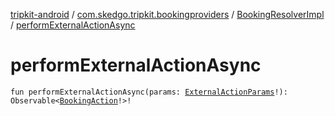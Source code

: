 [tripkit-android](../../index.md) / [com.skedgo.tripkit.bookingproviders](../index.md) / [BookingResolverImpl](index.md) / [performExternalActionAsync](./perform-external-action-async.md)

# performExternalActionAsync

`fun performExternalActionAsync(params: `[`ExternalActionParams`](../../com.skedgo.tripkit/-external-action-params/index.md)`!): Observable<`[`BookingAction`](../../com.skedgo.tripkit/-booking-action/index.md)`!>!`